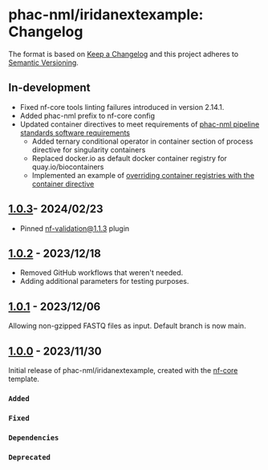 # phac-nml/iridanextexample: Changelog

The format is based on [Keep a Changelog](https://keepachangelog.com/en/1.0.0/)
and this project adheres to [Semantic Versioning](https://semver.org/spec/v2.0.0.html).

## In-development

- Fixed nf-core tools linting failures introduced in version 2.14.1.
- Added phac-nml prefix to nf-core config
- Updated container directives to meet requirements of [phac-nml pipeline standards software requirements]
  - Added ternary conditional operator in container section of process directive for singularity containers
  - Replaced docker.io as default docker container registry for quay.io/biocontainers
  - Implemented an example of [overriding container registries with the container directive]

## [1.0.3]- 2024/02/23

- Pinned nf-validation@1.1.3 plugin

## [1.0.2] - 2023/12/18

- Removed GitHub workflows that weren't needed.
- Adding additional parameters for testing purposes.

## [1.0.1] - 2023/12/06

Allowing non-gzipped FASTQ files as input. Default branch is now main.

## [1.0.0] - 2023/11/30

Initial release of phac-nml/iridanextexample, created with the [nf-core](https://nf-co.re/) template.

### `Added`

### `Fixed`

### `Dependencies`

### `Deprecated`

[Overriding container registries with the container directive]: https://github.com/phac-nml/pipeline-standards?tab=readme-ov-file#521-module-software-requirements
[phac-nml pipeline standards software requirements]: https://github.com/phac-nml/pipeline-standards?tab=readme-ov-file#521-module-software-requirements
[1.0.3]: https://github.com/phac-nml/iridanextexample/releases/tag/1.0.3
[1.0.2]: https://github.com/phac-nml/iridanextexample/releases/tag/1.0.2
[1.0.1]: https://github.com/phac-nml/iridanextexample/releases/tag/1.0.1
[1.0.0]: https://github.com/phac-nml/iridanextexample/releases/tag/1.0.0
